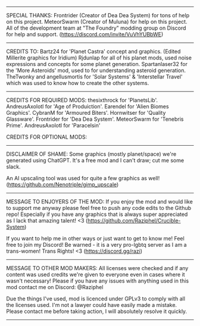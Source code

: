
-----------------------------------------------

SPECIAL THANKS:
Frontrider (Creator of Dea Dea System) for tons of help on this project. 
MeteorSwarm (Creator of Muluna) for help on this project. 
All of the development team at "The Foundry" modding group on Discord for help and support. (https://discord.com/invite/VuVhYUBbWE)

-----------------------------------------------

CREDITS TO:
Bartz24 for 'Planet Castra' concept and graphics. (Edited Millerite graphics for Iridium)
Rjdunlap for all of his planet mods, used noise expressions and concepts for some planet generation.
Spartanlaser32 for the 'More Asteroids' mod, used to for understanding asteroid generation.
TheTwonky and angellusmortis for 'Solar Systems' & 'Interstellar Travel' which was used to know how to create the other systems.

-----------------------------------------------

CREDITS FOR REQUIRED MODS:
thesixthrock for 'PlanetsLib'.
AndreusAxolotl for 'Age of Produiction'.
Earendel for 'Alien Biomes Graphics'.
CybranM for 'Armoured Biters'.
Hornwitser for 'Quality Glassware'.
Frontrider for 'Dea Dea System'.
MeteorSwarm for 'Tenebris Prime'.
AndreusAxolotl for 'Paracelsin'

CREDITS FOR OPTIONAL MODS:


-----------------------------------------------

DISCLAIMER OF SHAME:
Some graphics (mostly planet/space) we're generated using ChatGPT.
It's a free mod and I can't draw; cut me some slack.

An AI upscaling tool was used for quite a few graphics as well!
(https://github.com/Nenotriple/gimp_upscale)

-----------------------------------------------

MESSAGE TO ENJOYERS OF THE MOD:
If you enjoy the mod and would like to support me anyway please feel free to push any code edits to the Github repo!
Especially if you have any graphics that is always super appreciated as I lack that amazing talent! <3
(https://github.com/Raziphel/Crucible-System)  

If you want to help me in other ways or just want to get to know me!  Feel free to join my Discord!
Be warned - it is a very pro-lgbtq server as I am a trans-women! Trans Rights! <3
(https://discord.gg/razi)

-----------------------------------------------

MESSAGE TO OTHER MOD MAKERS:
All licenses were checked and if any content was used credits we're given to everyone even in cases where it wasn't necessary! 
Please if you have any issues with anything used in this mod contact me on Discord: @Raziphel

Due the things I've used, mod is licenced under GPLv3 to comply with all the licenses used.
I'm not a lawyer could have easily made a mistake.  Please contact me before taking action, I will absolutely resolve it quickly.

-----------------------------------------------